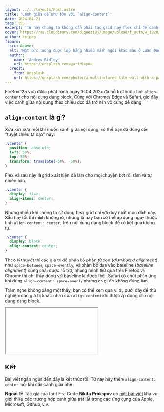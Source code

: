 ```yaml
---
layout: ../../layouts/Post.astro
title: 'Canh giữa dễ như bỡn với `align-content`'
date: 2024-04-21
tags: CSS
excerpt: 'Từ nay chúng ta không cần phải tạo grid hay flex chỉ để canh giữa theo trục dọc nữa.'
cover: https://res.cloudinary.com/duqeezi8j/image/upload/f_auto,w_1920/v1713697136/ehkoo/photo-1458682625221-3a45f8a844c7.jpg
author: kcjpop
figure:
  src: &cover
  alt: 'Một bức tường được lợp bằng nhiều mảnh ngói khác màu ở Luân Đôn, Vương quốc Anh'
  author:
    name: 'Andrew Ridley'
    url: https://unsplash.com/@aridley88
  credit:
    from: Unsplash
    url: https://unsplash.com/photos/a-multicolored-tile-wall-with-a-pattern-of-small-squares-jR4Zf-riEjI
---
```


Firefox 125 vừa được phát hành ngày 16.04.2024 đã hỗ trợ thuộc tính `align-content` cho nội dung dạng block. Cùng với Chrome/ Edge và Safari, giờ đây việc canh giữa nội dung theo chiều dọc đã trở nên vô cùng dễ dàng.

## `align-content` là gì?

Xửa xừa xưa mỗi khi muốn canh giữa nội dung, có thể bạn đã dùng đến "tuyệt chiêu tà đạo" này:

```css
.vcenter {
  position: absolute;
  left: 50%;
  top: 50%;
  transform: translate(-50%, -50%);
}
```

Flex và sau này là grid xuất hiện đã làm cho mọi chuyện bớt rối rắm và tự nhiên hơn.

```css
.vcenter {
  display: flex;
  align-items: center;
}
```

Nhưng nhiều khi chúng ta sử dụng flex/ grid chỉ với duy nhất mục đích này. Xấu hay tốt thì mình không rõ, nhưng từ nay bạn có thể áp dụng ngay thuộc tính `align-content: center;` trên nội dung dạng block để có kết quả tương tự.

```css
.vcenter {
  display: block;
  align-content: center;
}
```

Theo lý thuyết thì các giá trị để phân bố phần tử con (_distributed alignment_) như `space-between`, `space-evently`, và phân bố dựa vào baseline (_baseline alignment_) cũng phải được hỗ trợ, nhưng mình thử qua trên Firefox và Chrome thì chỉ thấy dùng với baseline là được thôi. Safari có chút phản ứng khi dùng `align-content: space-evenly` nhưng có gì đó không đúng lắm.

Trăm nghe không bằng một thấy, bạn có thể xem qua ví dụ dưới đây để thử nghiệm các giá trị khác nhau của `align-content` khi được áp dụng cho nội dung dạng block.

<browser-window flush>
    <iframe src="/demo/align-content/index.html"></iframe>
</browser-window>

## Kết

Bài viết ngắn ngủn đến đây là kết thúc rồi. Từ nay hãy thêm `align-content: center` mỗi khi cần canh giữa nhe.

**Ngoài lề:** Tác giả của font Fira Code **Nikita Prokopov** có [một bài viết](https://tonsky.me/blog/centering/) khá vui giới thiệu các trường hợp canh giữa trật lất trong các ứng dụng của Apple, Microsoft, Github, v.v.

